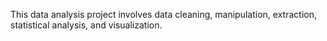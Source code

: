 This data analysis project involves data cleaning, manipulation, extraction, statistical analysis, and visualization.
